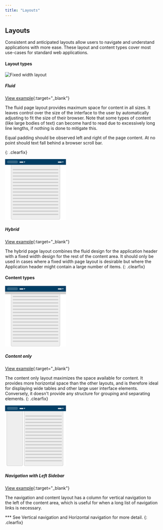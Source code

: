 ```yaml
---
title: "Layouts"
---
```


<div class="pl-pattern pl-pattern-layouts">

## Layouts
Consistent and anticipated layouts allow users to navigate and understand applications with more ease. These layout and content types cover most use-cases for standard web applications.

#### Layout types

![Fixed width layout](layouts/images/layout-fixed.png)

##### Fluid

[View example](layouts/fluid.html){:target="_blank"}

The fluid page layout provides maximum space for content in all sizes. It leaves control over the size of the interface to the user by automatically adjusting to fit the size of their browser. Note that some types of content (like large bodies of text) can become hard to read due to excessively long line lengths, if nothing is done to mitigate this.

Equal padding should be observed left and right of the page content. At no point should text fall behind a browser scroll bar.


{: .clearfix}


![Hybrid layout](layouts/images/layout-hybrid.png)

##### Hybrid

[View example](layouts/hybrid.html){:target="_blank"}

The hybrid page layout combines the fluid design for the application header with a fixed width design for the rest of the content area. It should only be used in cases where a fixed width page layout is desirable but where the Application header might contain a large number of items.
{: .clearfix}

#### Content types



![Content only](layouts/images/type-content-only.png)

##### Content only

[View example](layouts/hybrid.html){:target="_blank"}

The content only layout maximizes the space available for content. It provides more horizontal space than the other layouts, and is therefore ideal for displaying wide tables and other large user interface elements. Conversely, it doesn't provide any structure for grouping and separating elements.
{: .clearfix}

![Navigation and content](layouts/images/type-content-navigation.png)

##### Navigation with Left Sidebar

[View example](layouts/type-content-navigation.html){:target="_blank"}

The navigation and content layout has a column for vertical navigation to the left of the content area, which is useful for when a long list of navigation links is necessary.

*** See Vertical navigation and Horizontal navigation for more detail.
{: .clearfix}

</div>
